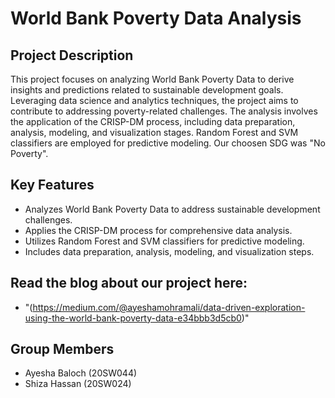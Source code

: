 # World Bank Poverty Data Analysis

## Project Description
This project focuses on analyzing World Bank Poverty Data to derive insights and predictions related to sustainable development goals. Leveraging data science and analytics techniques, the project aims to contribute to addressing poverty-related challenges. The analysis involves the application of the CRISP-DM process, including data preparation, analysis, modeling, and visualization stages. Random Forest and SVM classifiers are employed for predictive modeling. Our choosen SDG was "No Poverty".

## Key Features
- Analyzes World Bank Poverty Data to address sustainable development challenges.
- Applies the CRISP-DM process for comprehensive data analysis.
- Utilizes Random Forest and SVM classifiers for predictive modeling.
- Includes data preparation, analysis, modeling, and visualization steps.

## Read the blog about our project here: 
- "(https://medium.com/@ayeshamohramali/data-driven-exploration-using-the-world-bank-poverty-data-e34bbb3d5cb0)"


## Group Members
- Ayesha Baloch (20SW044)
- Shiza Hassan (20SW024)

